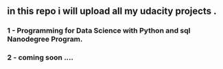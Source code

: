 ## in this repo i will upload all my udacity projects .
### 1 - Programming for Data Science with Python and sql Nanodegree Program.
### 2 - coming soon ....

